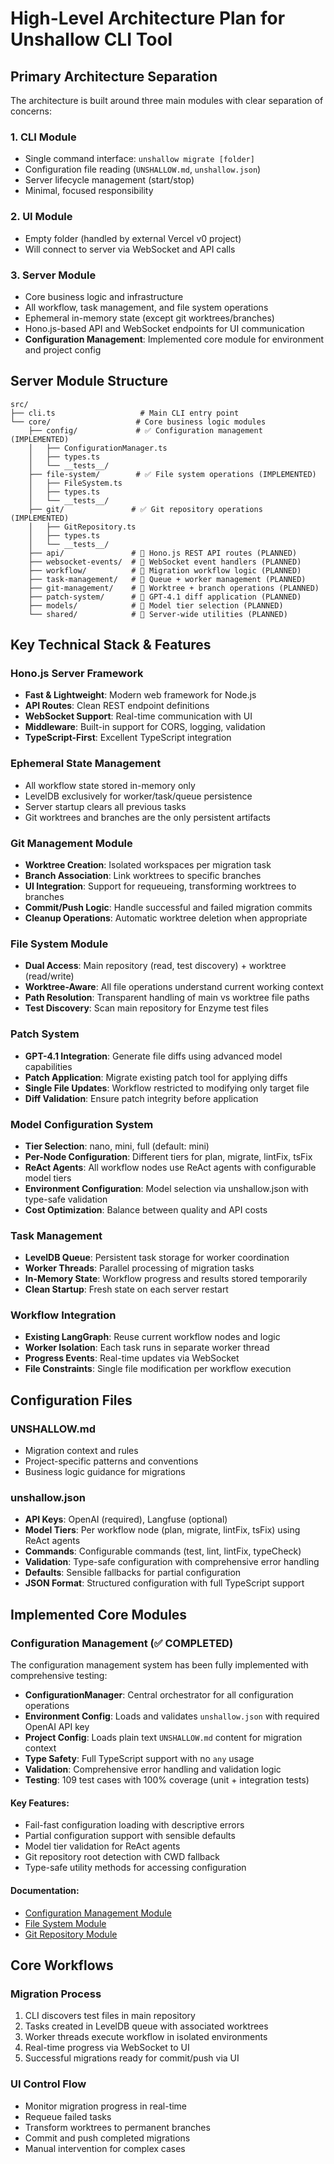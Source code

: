# High-Level Architecture Plan for Unshallow CLI Tool

## Primary Architecture Separation

The architecture is built around three main modules with clear separation of concerns:

### 1. CLI Module

- Single command interface: `unshallow migrate [folder]`
- Configuration file reading (`UNSHALLOW.md`, `unshallow.json`)
- Server lifecycle management (start/stop)
- Minimal, focused responsibility

### 2. UI Module

- Empty folder (handled by external Vercel v0 project)
- Will connect to server via WebSocket and API calls

### 3. Server Module

- Core business logic and infrastructure
- All workflow, task management, and file system operations
- Ephemeral in-memory state (except git worktrees/branches)
- Hono.js-based API and WebSocket endpoints for UI communication
- **Configuration Management**: Implemented core module for environment and project config

## Server Module Structure

```
src/
├── cli.ts                   # Main CLI entry point
└── core/                   # Core business logic modules
    ├── config/             # ✅ Configuration management (IMPLEMENTED)
    │   ├── ConfigurationManager.ts
    │   ├── types.ts
    │   └── __tests__/
    ├── file-system/        # ✅ File system operations (IMPLEMENTED)
    │   ├── FileSystem.ts
    │   ├── types.ts
    │   └── __tests__/
    ├── git/               # ✅ Git repository operations (IMPLEMENTED)
    │   ├── GitRepository.ts
    │   ├── types.ts
    │   └── __tests__/
    ├── api/               # 🔄 Hono.js REST API routes (PLANNED)
    ├── websocket-events/  # 🔄 WebSocket event handlers (PLANNED)
    ├── workflow/          # 🔄 Migration workflow logic (PLANNED)
    ├── task-management/   # 🔄 Queue + worker management (PLANNED)
    ├── git-management/    # 🔄 Worktree + branch operations (PLANNED)
    ├── patch-system/      # 🔄 GPT-4.1 diff application (PLANNED)
    ├── models/            # 🔄 Model tier selection (PLANNED)
    └── shared/            # 🔄 Server-wide utilities (PLANNED)
```

## Key Technical Stack & Features

### Hono.js Server Framework

- **Fast & Lightweight**: Modern web framework for Node.js
- **API Routes**: Clean REST endpoint definitions
- **WebSocket Support**: Real-time communication with UI
- **Middleware**: Built-in support for CORS, logging, validation
- **TypeScript-First**: Excellent TypeScript integration

### Ephemeral State Management

- All workflow state stored in-memory only
- LevelDB exclusively for worker/task/queue persistence
- Server startup clears all previous tasks
- Git worktrees and branches are the only persistent artifacts

### Git Management Module

- **Worktree Creation**: Isolated workspaces per migration task
- **Branch Association**: Link worktrees to specific branches
- **UI Integration**: Support for requeueing, transforming worktrees to branches
- **Commit/Push Logic**: Handle successful and failed migration commits
- **Cleanup Operations**: Automatic worktree deletion when appropriate

### File System Module

- **Dual Access**: Main repository (read, test discovery) + worktree (read/write)
- **Worktree-Aware**: All file operations understand current working context
- **Path Resolution**: Transparent handling of main vs worktree file paths
- **Test Discovery**: Scan main repository for Enzyme test files

### Patch System

- **GPT-4.1 Integration**: Generate file diffs using advanced model capabilities
- **Patch Application**: Migrate existing patch tool for applying diffs
- **Single File Updates**: Workflow restricted to modifying only target file
- **Diff Validation**: Ensure patch integrity before application

### Model Configuration System

- **Tier Selection**: nano, mini, full (default: mini)
- **Per-Node Configuration**: Different tiers for plan, migrate, lintFix, tsFix
- **ReAct Agents**: All workflow nodes use ReAct agents with configurable model tiers
- **Environment Configuration**: Model selection via unshallow.json with type-safe validation
- **Cost Optimization**: Balance between quality and API costs

### Task Management

- **LevelDB Queue**: Persistent task storage for worker coordination
- **Worker Threads**: Parallel processing of migration tasks
- **In-Memory State**: Workflow progress and results stored temporarily
- **Clean Startup**: Fresh state on each server restart

### Workflow Integration

- **Existing LangGraph**: Reuse current workflow nodes and logic
- **Worker Isolation**: Each task runs in separate worker thread
- **Progress Events**: Real-time updates via WebSocket
- **File Constraints**: Single file modification per workflow execution

## Configuration Files

### UNSHALLOW.md

- Migration context and rules
- Project-specific patterns and conventions
- Business logic guidance for migrations

### unshallow.json

- **API Keys**: OpenAI (required), Langfuse (optional)
- **Model Tiers**: Per workflow node (plan, migrate, lintFix, tsFix) using ReAct agents
- **Commands**: Configurable commands (test, lint, lintFix, typeCheck)
- **Validation**: Type-safe configuration with comprehensive error handling
- **Defaults**: Sensible fallbacks for partial configuration
- **JSON Format**: Structured configuration with full TypeScript support

## Implemented Core Modules

### Configuration Management (✅ COMPLETED)

The configuration management system has been fully implemented with comprehensive testing:

- **ConfigurationManager**: Central orchestrator for all configuration operations
- **Environment Config**: Loads and validates `unshallow.json` with required OpenAI API key
- **Project Config**: Loads plain text `UNSHALLOW.md` content for migration context
- **Type Safety**: Full TypeScript support with no `any` usage
- **Validation**: Comprehensive error handling and validation logic
- **Testing**: 109 test cases with 100% coverage (unit + integration tests)

#### Key Features:
- Fail-fast configuration loading with descriptive errors
- Partial configuration support with sensible defaults
- Model tier validation for ReAct agents
- Git repository root detection with CWD fallback
- Type-safe utility methods for accessing configuration

#### Documentation:
- [Configuration Management Module](./modules/configuration-management.md)
- [File System Module](./modules/file-system.md)
- [Git Repository Module](./modules/git-repository.md)

## Core Workflows

### Migration Process

1. CLI discovers test files in main repository
2. Tasks created in LevelDB queue with associated worktrees
3. Worker threads execute workflow in isolated environments
4. Real-time progress via WebSocket to UI
5. Successful migrations ready for commit/push via UI

### UI Control Flow

- Monitor migration progress in real-time
- Requeue failed tasks
- Transform worktrees to permanent branches
- Commit and push completed migrations
- Manual intervention for complex cases
